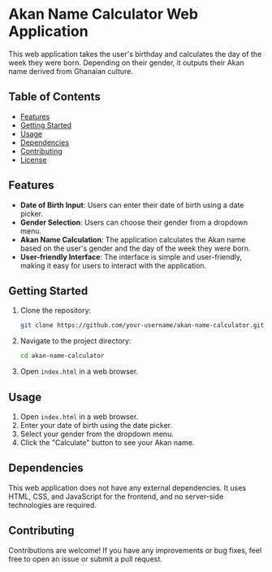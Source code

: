 # Akan Name Calculator Web Application

This web application takes the user's birthday and calculates the day of the week they were born. Depending on their gender, it outputs their Akan name derived from Ghanaian culture.

## Table of Contents

- [Features](#features)
- [Getting Started](#getting-started)
- [Usage](#usage)
- [Dependencies](#dependencies)
- [Contributing](#contributing)
- [License](#license)

## Features

- **Date of Birth Input**: Users can enter their date of birth using a date picker.
- **Gender Selection**: Users can choose their gender from a dropdown menu.
- **Akan Name Calculation**: The application calculates the Akan name based on the user's gender and the day of the week they were born.
- **User-friendly Interface**: The interface is simple and user-friendly, making it easy for users to interact with the application.

## Getting Started

1. Clone the repository:

    ```bash
    git clone https://github.com/your-username/akan-name-calculator.git
    ```

2. Navigate to the project directory:

    ```bash
    cd akan-name-calculator
    ```

3. Open `index.html` in a web browser.

## Usage

1. Open `index.html` in a web browser.
2. Enter your date of birth using the date picker.
3. Select your gender from the dropdown menu.
4. Click the "Calculate" button to see your Akan name.

## Dependencies

This web application does not have any external dependencies. It uses HTML, CSS, and JavaScript for the frontend, and no server-side technologies are required.

## Contributing

Contributions are welcome! If you have any improvements or bug fixes, feel free to open an issue or submit a pull request.

